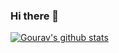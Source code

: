 ### Hi there 👋
[![Gourav's github stats](https://github-readme-stats.vercel.app/api?username=ragnarok1998&show_icons=true&theme=cobalt)](https://github.com/anuraghazra/github-readme-stats)

<!--
**ragnarok1998/ragnarok1998** is a ✨ _special_ ✨ repository because its `README.md` (this file) appears on your GitHub profile.

Here are some ideas to get you started:

- 🔭 I’m currently working on ...
- 🌱 I’m currently learning ...
- 👯 I’m looking to collaborate on ...
- 🤔 I’m looking for help with ...
- 💬 Ask me about ...
- 📫 How to reach me: ...
- 😄 Pronouns: ...
- ⚡ Fun fact: ...
-->
